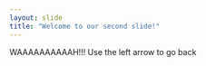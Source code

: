 ```yaml
---
layout: slide
title: "Welcome to our second slide!"
---
```

WAAAAAAAAAAH!!!
Use the left arrow to go back
